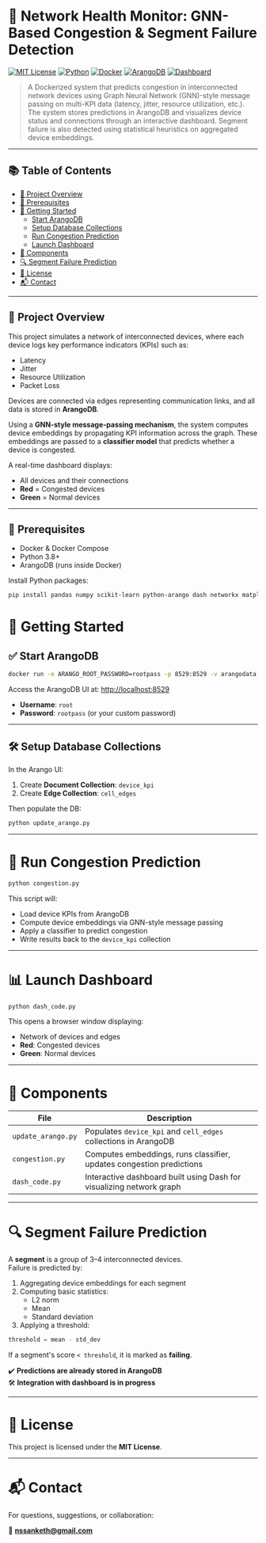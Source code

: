 # 📶 Network Health Monitor: GNN-Based Congestion & Segment Failure Detection

[![MIT License](https://img.shields.io/badge/License-MIT-blue.svg)](LICENSE)
[![Python](https://img.shields.io/badge/Python-3.8%2B-blue.svg)](https://www.python.org/)
[![Docker](https://img.shields.io/badge/Docker-Enabled-blue.svg)](https://www.docker.com/)
[![ArangoDB](https://img.shields.io/badge/Database-ArangoDB-orange)](https://www.arangodb.com/)
[![Dashboard](https://img.shields.io/badge/Visualization-Dash-green)](https://dash.plotly.com/)

> A Dockerized system that predicts congestion in interconnected network devices using Graph Neural Network (GNN)-style message passing on multi-KPI data (latency, jitter, resource utilization, etc.). The system stores predictions in ArangoDB and visualizes device status and connections through an interactive dashboard. Segment failure is also detected using statistical heuristics on aggregated device embeddings.

---

## 📚 Table of Contents

- [📌 Project Overview](#project-overview)
- [🧰 Prerequisites](#prerequisites)
- [🚀 Getting Started](#getting-started)
  - [Start ArangoDB](#start-arangodb)
  - [Setup Database Collections](#setup-database-collections)
  - [Run Congestion Prediction](#run-congestion-prediction)
  - [Launch Dashboard](#launch-dashboard)
- [🧩 Components](#components)
- [🔍 Segment Failure Prediction](#segment-failure-prediction)
- [📄 License](#license)
- [📬 Contact](#contact)

---

## 📌 Project Overview

This project simulates a network of interconnected devices, where each device logs key performance indicators (KPIs) such as:

- Latency
- Jitter
- Resource Utilization
- Packet Loss

Devices are connected via edges representing communication links, and all data is stored in **ArangoDB**.

Using a **GNN-style message-passing mechanism**, the system computes device embeddings by propagating KPI information across the graph. These embeddings are passed to a **classifier model** that predicts whether a device is congested.

A real-time dashboard displays:
- All devices and their connections
- **Red** = Congested devices
- **Green** = Normal devices

---

## 🧰 Prerequisites

- Docker & Docker Compose  
- Python 3.8+  
- ArangoDB (runs inside Docker)

Install Python packages:
```bash
pip install pandas numpy scikit-learn python-arango dash networkx matplotlib
```

# 🚀 Getting Started

## ✅ Start ArangoDB

```bash
docker run -e ARANGO_ROOT_PASSWORD=rootpass -p 8529:8529 -v arangodata:/var/lib/arangodb3 arangodb
```

Access the ArangoDB UI at: [http://localhost:8529](http://localhost:8529)

- **Username**: `root`  
- **Password**: `rootpass` (or your custom password)

---

## 🛠️ Setup Database Collections

In the Arango UI:

1. Create **Document Collection**: `device_kpi`  
2. Create **Edge Collection**: `cell_edges`

Then populate the DB:

```bash
python update_arango.py
```

---

# 🤖 Run Congestion Prediction

```bash
python congestion.py
```

This script will:

- Load device KPIs from ArangoDB  
- Compute device embeddings via GNN-style message passing  
- Apply a classifier to predict congestion  
- Write results back to the `device_kpi` collection

---

# 📊 Launch Dashboard

```bash
python dash_code.py
```

This opens a browser window displaying:

- Network of devices and edges  
- **Red**: Congested devices  
- **Green**: Normal devices

---

# 🧩 Components

| File              | Description                                                                 |
|-------------------|-----------------------------------------------------------------------------|
| `update_arango.py` | Populates `device_kpi` and `cell_edges` collections in ArangoDB            |
| `congestion.py`    | Computes embeddings, runs classifier, updates congestion predictions       |
| `dash_code.py`     | Interactive dashboard built using Dash for visualizing network graph       |

---

# 🔍 Segment Failure Prediction

A **segment** is a group of 3–4 interconnected devices.  
Failure is predicted by:

1. Aggregating device embeddings for each segment  
2. Computing basic statistics:  
   - L2 norm  
   - Mean  
   - Standard deviation  
3. Applying a threshold:

```python
threshold = mean - std_dev
```

If a segment's score `< threshold`, it is marked as **failing**.

✔️ **Predictions are already stored in ArangoDB**  
🛠️ **Integration with dashboard is in progress**

---

# 📄 License

This project is licensed under the **MIT License**.

---

# 📬 Contact

For questions, suggestions, or collaboration:

📧 **nssanketh@gmail.com**


